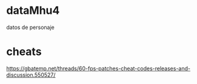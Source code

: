 # dataMhu4
datos de personaje

# cheats

https://gbatemp.net/threads/60-fps-patches-cheat-codes-releases-and-discussion.550527/